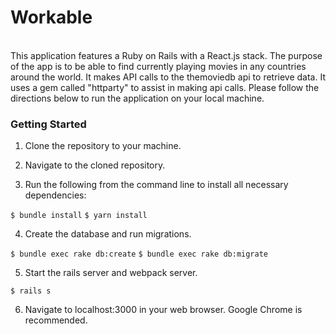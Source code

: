 # Workable

<br />
This application features a Ruby on Rails with a React.js stack. The purpose of the app is to be able to find currently playing movies in any countries around the world. It makes API calls to the themoviedb api to retrieve data. It uses a gem called "httparty" to assist in making api calls. Please follow the directions below to run the application on your local machine.

### Getting Started

1. Clone the repository to your machine.

2. Navigate to the cloned repository.

3. Run the following from the command line to install all necessary dependencies:

  `$ bundle install`
  `$ yarn install`

4. Create the database and run migrations.

  `$ bundle exec rake db:create`
  `$ bundle exec rake db:migrate`

5. Start the rails server and webpack server.

  `$ rails s`

6. Navigate to localhost:3000 in your web browser. Google Chrome is recommended.
